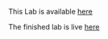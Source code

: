 This Lab is available [here](https://wiki.ittc.ku.edu/ittc_wiki/index.php?title=EECS448:Lab3&oldid=19848)

The finished lab is live [here](https://people.eecs.ku.edu/~b843s521/EECS448/Lab-3/)
